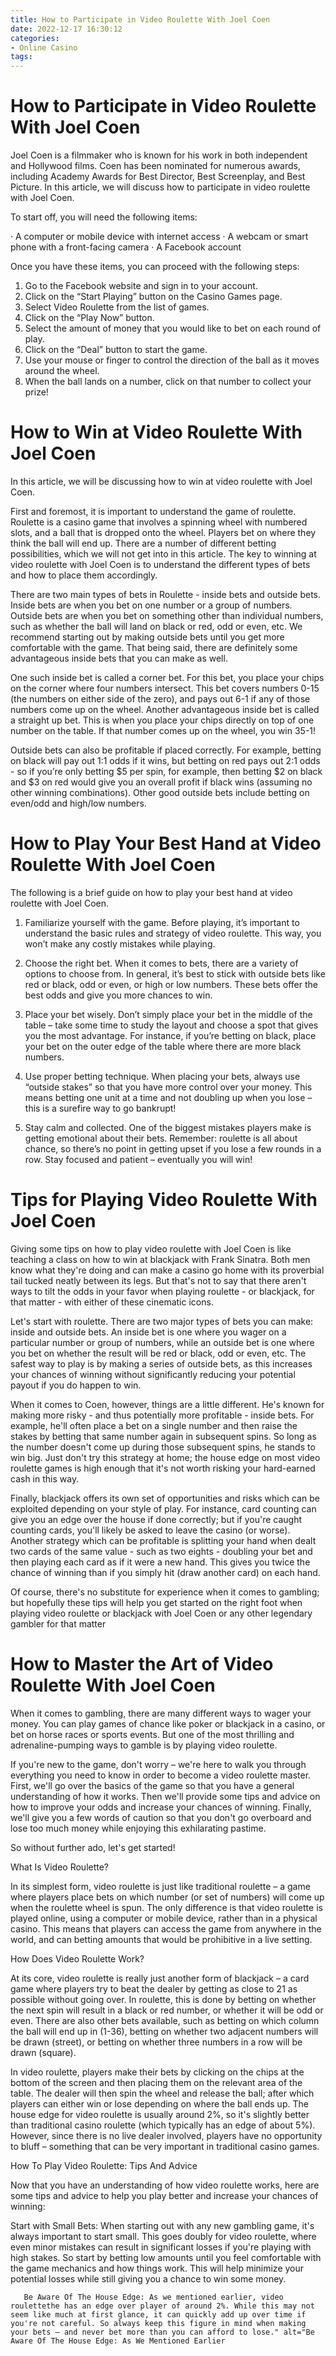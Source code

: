 ```yaml
---
title: How to Participate in Video Roulette With Joel Coen
date: 2022-12-17 16:30:12
categories:
- Online Casino
tags:
---
```



#  How to Participate in Video Roulette With Joel Coen

Joel Coen is a filmmaker who is known for his work in both independent and Hollywood films. Coen has been nominated for numerous awards, including Academy Awards for Best Director, Best Screenplay, and Best Picture. In this article, we will discuss how to participate in video roulette with Joel Coen.

To start off, you will need the following items:

· A computer or mobile device with internet access
· A webcam or smart phone with a front-facing camera
· A Facebook account

Once you have these items, you can proceed with the following steps:

1. Go to the Facebook website and sign in to your account.
2. Click on the “Start Playing” button on the Casino Games page.
3. Select Video Roulette from the list of games.
4. Click on the “Play Now” button.
5. Select the amount of money that you would like to bet on each round of play. 
6. Click on the “Deal” button to start the game. 
7. Use your mouse or finger to control the direction of the ball as it moves around the wheel. 
8. When the ball lands on a number, click on that number to collect your prize!

#  How to Win at Video Roulette With Joel Coen

In this article, we will be discussing how to win at video roulette with Joel Coen.

First and foremost, it is important to understand the game of roulette. Roulette is a casino game that involves a spinning wheel with numbered slots, and a ball that is dropped onto the wheel. Players bet on where they think the ball will end up. There are a number of different betting possibilities, which we will not get into in this article. The key to winning at video roulette with Joel Coen is to understand the different types of bets and how to place them accordingly.

There are two main types of bets in Roulette - inside bets and outside bets. Inside bets are when you bet on one number or a group of numbers. Outside bets are when you bet on something other than individual numbers, such as whether the ball will land on black or red, odd or even, etc. We recommend starting out by making outside bets until you get more comfortable with the game. That being said, there are definitely some advantageous inside bets that you can make as well.

One such inside bet is called a corner bet. For this bet, you place your chips on the corner where four numbers intersect. This bet covers numbers 0-15 (the numbers on either side of the zero), and pays out 6-1 if any of those numbers come up on the wheel. Another advantageous inside bet is called a straight up bet. This is when you place your chips directly on top of one number on the table. If that number comes up on the wheel, you win 35-1!

Outside bets can also be profitable if placed correctly. For example, betting on black will pay out 1:1 odds if it wins, but betting on red pays out 2:1 odds - so if you’re only betting $5 per spin, for example, then betting $2 on black and $3 on red would give you an overall profit if black wins (assuming no other winning combinations). Other good outside bets include betting on even/odd and high/low numbers.

#  How to Play Your Best Hand at Video Roulette With Joel Coen

The following is a brief guide on how to play your best hand at video roulette with Joel Coen.

1. Familiarize yourself with the game. Before playing, it’s important to understand the basic rules and strategy of video roulette. This way, you won’t make any costly mistakes while playing.

2. Choose the right bet. When it comes to bets, there are a variety of options to choose from. In general, it’s best to stick with outside bets like red or black, odd or even, or high or low numbers. These bets offer the best odds and give you more chances to win.

3. Place your bet wisely. Don’t simply place your bet in the middle of the table – take some time to study the layout and choose a spot that gives you the most advantage. For instance, if you’re betting on black, place your bet on the outer edge of the table where there are more black numbers.

4. Use proper betting technique. When placing your bets, always use “outside stakes” so that you have more control over your money. This means betting one unit at a time and not doubling up when you lose – this is a surefire way to go bankrupt!

5. Stay calm and collected. One of the biggest mistakes players make is getting emotional about their bets. Remember: roulette is all about chance, so there’s no point in getting upset if you lose a few rounds in a row. Stay focused and patient – eventually you will win!

#  Tips for Playing Video Roulette With Joel Coen

Giving some tips on how to play video roulette with Joel Coen is like teaching a class on how to win at blackjack with Frank Sinatra. Both men know what they're doing and can make a casino go home with its proverbial tail tucked neatly between its legs. But that's not to say that there aren't ways to tilt the odds in your favor when playing roulette - or blackjack, for that matter - with either of these cinematic icons.

Let's start with roulette. There are two major types of bets you can make: inside and outside bets. An inside bet is one where you wager on a particular number or group of numbers, while an outside bet is one where you bet on whether the result will be red or black, odd or even, etc. The safest way to play is by making a series of outside bets, as this increases your chances of winning without significantly reducing your potential payout if you do happen to win.

When it comes to Coen, however, things are a little different. He's known for making more risky - and thus potentially more profitable - inside bets. For example, he'll often place a bet on a single number and then raise the stakes by betting that same number again in subsequent spins. So long as the number doesn't come up during those subsequent spins, he stands to win big. Just don't try this strategy at home; the house edge on most video roulette games is high enough that it's not worth risking your hard-earned cash in this way.

Finally, blackjack offers its own set of opportunities and risks which can be exploited depending on your style of play. For instance, card counting can give you an edge over the house if done correctly; but if you're caught counting cards, you'll likely be asked to leave the casino (or worse). Another strategy which can be profitable is splitting your hand when dealt two cards of the same value - such as two eights - doubling your bet and then playing each card as if it were a new hand. This gives you twice the chance of winning than if you simply hit (draw another card) on each hand.

Of course, there's no substitute for experience when it comes to gambling; but hopefully these tips will help you get started on the right foot when playing video roulette or blackjack with Joel Coen or any other legendary gambler for that matter

#  How to Master the Art of Video Roulette With Joel Coen
When it comes to gambling, there are many different ways to wager your money. You can play games of chance like poker or blackjack in a casino, or bet on horse races or sports events. But one of the most thrilling and adrenaline-pumping ways to gamble is by playing video roulette.

If you're new to the game, don't worry – we're here to walk you through everything you need to know in order to become a video roulette master. First, we'll go over the basics of the game so that you have a general understanding of how it works. Then we'll provide some tips and advice on how to improve your odds and increase your chances of winning. Finally, we'll give you a few words of caution so that you don't go overboard and lose too much money while enjoying this exhilarating pastime.

So without further ado, let's get started!

What Is Video Roulette?

In its simplest form, video roulette is just like traditional roulette – a game where players place bets on which number (or set of numbers) will come up when the roulette wheel is spun. The only difference is that video roulette is played online, using a computer or mobile device, rather than in a physical casino. This means that players can access the game from anywhere in the world, and can betting amounts that would be prohibitive in a live setting.

How Does Video Roulette Work?

At its core, video roulette is really just another form of blackjack – a card game where players try to beat the dealer by getting as close to 21 as possible without going over. In roulette, this is done by betting on whether the next spin will result in a black or red number, or whether it will be odd or even. There are also other bets available, such as betting on which column the ball will end up in (1-36), betting on whether two adjacent numbers will be drawn (street), or betting on whether three numbers in a row will be drawn (square).

In video roulette, players make their bets by clicking on the chips at the bottom of the screen and then placing them on the relevant area of the table. The dealer will then spin the wheel and release the ball; after which players can either win or lose depending on where the ball ends up. The house edge for video roulette is usually around 2%, so it's slightly better than traditional casino roulette (which typically has an edge of about 5%). However, since there is no live dealer involved, players have no opportunity to bluff – something that can be very important in traditional casino games.

How To Play Video Roulette: Tips And Advice

Now that you have an understanding of how video roulette works, here are some tips and advice to help you play better and increase your chances of winning:

Start with Small Bets: When starting out with any new gambling game, it's always important to start small. This goes doubly for video roulette, where even minor mistakes can result in significant losses if you're playing with high stakes. So start by betting low amounts until you feel comfortable with the game mechanics and how things work. This will help minimize your potential losses while still giving you a chance to win some money.







	   Be Aware Of The House Edge: As we mentioned earlier, video roulettethe has an edge over player of around 2%. While this may not seem like much at first glance, it can quickly add up over time if you're not careful. So always keep this figure in mind when making your bets – and never bet more than you can afford to lose." alt="Be Aware Of The House Edge: As We Mentioned Earlier